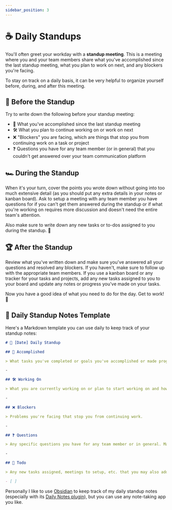 ```yaml
---
sidebar_position: 3
---
```


# ☕ Daily Standups

You'll often greet your workday with a **standup meeting**. This is a meeting where you and your team members share what you've accomplished since the last standup meeting, what you plan to work on next, and any blockers you're facing.

To stay on track on a daily basis, it can be very helpful to organize yourself before, during, and after this meeting.

## 🏁 Before the Standup

Try to write down the following before your standup meeting:

- 🎉 What you've accomplished since the last standup meeting
- 🛠 What you plan to continue working on or work on next
- ❌ "Blockers" you are facing, which are things that stop you from continuing work on a task or project
- ❓ Questions you have for any team member (or in general) that you couldn't get answered over your team communication platform

## 🏎 During the Standup

When it's your turn, cover the points you wrote down without going into too much extensive detail (as you should put any extra details in your notes or kanban board). Ask to setup a meeting with any team member you have questions for if you can't get them answered during the standup or if what you're working on requires more discussion and doesn't need the entire team's attention.

Also make sure to write down any new tasks or to-dos assigned to you during the standup. 📃

## 🏆 After the Standup

Review what you've written down and make sure you've answered all your questions and resolved any blockers. If you haven't, make sure to follow up with the appropriate team members. If you use a kanban board or any tracker for your tasks and projects, add any new tasks assigned to you to your board and update any notes or progress you've made on your tasks.

Now you have a good idea of what you need to do for the day. Get to work! 💼

## 🧩 Daily Standup Notes Template

Here's a Markdown template you can use daily to keep track of your standup notes:

```markdown
# 📅 [Date] Daily Standup

## 🎉 Accomplished

> What tasks you've completed or goals you've accomplished or made progress on.

-

## 🛠 Working On

> What you are currently working on or plan to start working on and how much progress you expect to make. Also when you complete or make progress on your tasks, write down what you've done for tomorrow's Accomplished section.

-

## ❌ Blockers

> Problems you're facing that stop you from continuing work.

-

## ❓ Questions

> Any specific questions you have for any team member or in general. Make sure you write down the answers when you get them too.

-

## 📃 Todo

> Any new tasks assigned, meetings to setup, etc. that you may also add to your kanban board.

- [ ]
```

Personally I like to use [Obsidian](https://obsidian.md/) to keep track of my daily standup notes (especially with its [Daily Notes plugin](https://help.obsidian.md/Plugins/Daily+notes)), but you can use any note-taking app you like.
